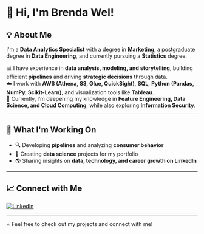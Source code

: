 # 👋 Hi, I'm Brenda Wel!

## 💡 About Me  
I'm a **Data Analytics Specialist** with a degree in **Marketing**, a postgraduate degree in **Data Engineering**, and currently pursuing a **Statistics** degree.  

📊 I have experience in **data analysis, modeling, and storytelling**, building efficient **pipelines** and driving **strategic decisions** through data.  
☁️ I work with **AWS (Athena, S3, Glue, QuickSight)**, **SQL**, **Python (Pandas, NumPy, Scikit-Learn)**, and visualization tools like **Tableau**.  
🧠 Currently, I’m deepening my knowledge in **Feature Engineering, Data Science, and Cloud Computing**, while also exploring **Information Security**.  

---

## 🚀 What I'm Working On  
- 🔍 Developing **pipelines** and analyzing **consumer behavior**  
- 🔗 Creating **data science** projects for my portfolio   
- 🌎 Sharing insights on **data, technology, and career growth on LinkedIn**  

---

## 📈 Connect with Me  
[![LinkedIn](https://img.shields.io/badge/LinkedIn-0077B5?style=for-the-badge&logo=linkedin&logoColor=white)](https://www.linkedin.com/in/breendawelly/)  

---

⭐ Feel free to check out my projects and connect with me!
